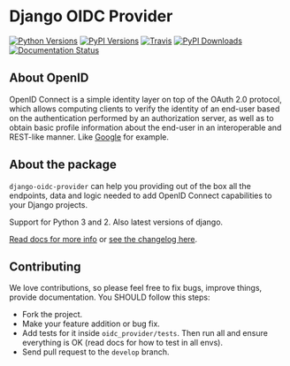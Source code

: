 # Django OIDC Provider

[![Python Versions](https://img.shields.io/pypi/pyversions/django-oidc-provider.svg)](https://pypi.python.org/pypi/django-oidc-provider)
[![PyPI Versions](https://img.shields.io/pypi/v/django-oidc-provider.svg)](https://pypi.python.org/pypi/django-oidc-provider)
[![Travis](https://travis-ci.org/juanifioren/django-oidc-provider.svg?branch=v0.4.x)](https://travis-ci.org/juanifioren/django-oidc-provider)
[![PyPI Downloads](https://img.shields.io/pypi/dm/django-oidc-provider.svg)](https://pypi.python.org/pypi/django-oidc-provider)
[![Documentation Status](https://readthedocs.org/projects/django-oidc-provider/badge/?version=v0.4.x)](http://django-oidc-provider.readthedocs.io/en/v0.4.x/?badge=v0.4.x)

## About OpenID

OpenID Connect is a simple identity layer on top of the OAuth 2.0 protocol, which allows computing clients to verify the identity of an end-user based on the authentication performed by an authorization server, as well as to obtain basic profile information about the end-user in an interoperable and REST-like manner. Like [Google](https://developers.google.com/identity/protocols/OpenIDConnect) for example.

## About the package

`django-oidc-provider` can help you providing out of the box all the endpoints, data and logic needed to add OpenID Connect capabilities to your Django projects.

Support for Python 3 and 2. Also latest versions of django.

[Read docs for more info](http://django-oidc-provider.readthedocs.org/) or [see the changelog here](https://github.com/juanifioren/django-oidc-provider/blob/master/CHANGELOG.md).

## Contributing

We love contributions, so please feel free to fix bugs, improve things, provide documentation. You SHOULD follow this steps:

* Fork the project.
* Make your feature addition or bug fix.
* Add tests for it inside `oidc_provider/tests`. Then run all and ensure everything is OK (read docs for how to test in all envs).
* Send pull request to the `develop` branch.
